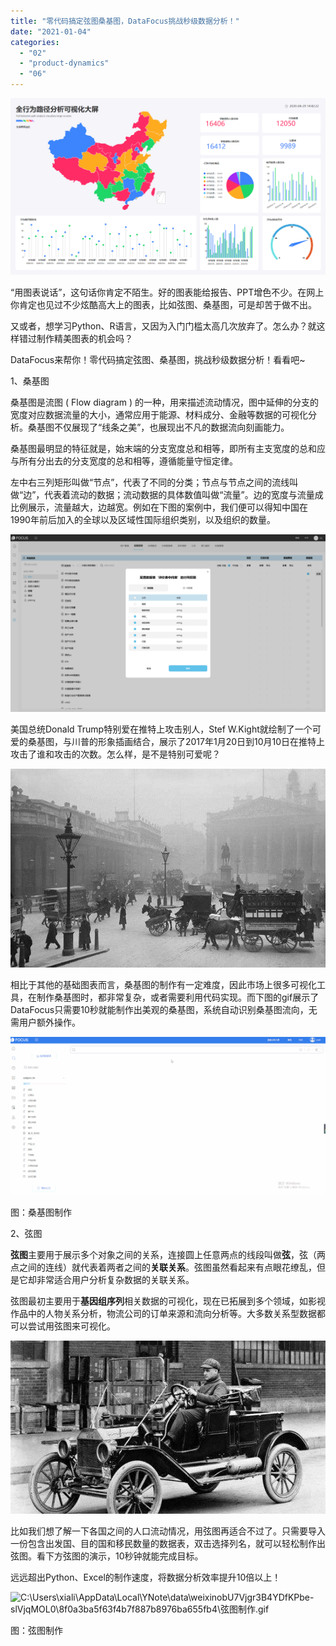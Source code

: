 ```yaml
---
title: "零代码搞定弦图桑基图，DataFocus挑战秒级数据分析！"
date: "2021-01-04"
categories: 
  - "02"
  - "product-dynamics"
  - "06"
---
```


![C:\Users\xiali\AppData\Local\YNote\data\weixinobU7Vjgr3B4YDfKPbe-slVjqMOL0\6b32a3fe976f4d76931e64015429093e\9.png](images/c-users-xiali-appdata-local-ynote-data-weixinobu7.png)

“用图表说话”，这句话你肯定不陌生。好的图表能给报告、PPT增色不少。在网上你肯定也见过不少炫酷高大上的图表，比如弦图、桑基图，可是却苦于做不出。

又或者，想学习Python、R语言，又因为入门门槛太高几次放弃了。怎么办？就这样错过制作精美图表的机会吗？

DataFocus来帮你！零代码搞定弦图、桑基图，挑战秒级数据分析！看看吧~

1、桑基图

桑基图是流图 ( Flow diagram ) 的一种，用来描述流动情况，图中延伸的分支的宽度对应数据流量的大小，通常应用于能源、材料成分、金融等数据的可视化分析。桑基图不仅展现了“线条之美”，也展现出不凡的数据流向刻画能力。

桑基图最明显的特征就是，始末端的分支宽度总和相等，即所有主支宽度的总和应与所有分出去的分支宽度的总和相等，遵循能量守恒定律。

左中右三列矩形叫做“节点”，代表了不同的分类；节点与节点之间的流线叫做“边”，代表着流动的数据；流动数据的具体数值叫做“流量”。边的宽度与流量成比例展示，流量越大，边越宽。例如在下图的案例中，我们便可以得知中国在1990年前后加入的全球以及区域性国际组织类别，以及组织的数量。

![C:\Users\xiali\AppData\Local\YNote\data\weixinobU7Vjgr3B4YDfKPbe-slVjqMOL0\0a659d4df3364477b07f09d09f302b87\clipboard.png](images/c-users-xiali-appdata-local-ynote-data-weixinobu7-1.png)

美国总统Donald Trump特别爱在推特上攻击别人，Stef W.Kight就绘制了一个可爱的桑基图，与川普的形象插画结合，展示了2017年1月20日到10月10日在推特上攻击了谁和攻击的次数。怎么样，是不是特别可爱呢？

![C:\Users\xiali\AppData\Local\YNote\data\weixinobU7Vjgr3B4YDfKPbe-slVjqMOL0\aa52fdf5cd4d42c8bdc19471e1272791\640.png](images/c-users-xiali-appdata-local-ynote-data-weixinobu7-2.png)

相比于其他的基础图表而言，桑基图的制作有一定难度，因此市场上很多可视化工具，在制作桑基图时，都非常复杂，或者需要利用代码实现。而下图的gif展示了DataFocus只需要10秒就能制作出美观的桑基图，系统自动识别桑基图流向，无需用户额外操作。

![C:\Users\xiali\AppData\Local\YNote\data\weixinobU7Vjgr3B4YDfKPbe-slVjqMOL0\5c9b7550ecec40cf878c14dc20372b73\桑基图制作.gif](images/c-users-xiali-appdata-local-ynote-data-weixinobu7.gif)

图：桑基图制作

2、弦图

**弦图**主要用于展示多个对象之间的关系，连接圆上任意两点的线段叫做**弦**，弦（两点之间的连线）就代表着两者之间的**关联关系**。弦图虽然看起来有点眼花缭乱，但是它却非常适合用户分析复杂数据的关联关系。

弦图最初主要用于**基因组序列**相关数据的可视化，现在已拓展到多个领域，如影视作品中的人物关系分析，物流公司的订单来源和流向分析等。大多数关系型数据都可以尝试用弦图来可视化。

![C:\Users\xiali\AppData\Local\YNote\data\weixinobU7Vjgr3B4YDfKPbe-slVjqMOL0\20cc0d2f1df64029a720bb82260008be\640.png](images/c-users-xiali-appdata-local-ynote-data-weixinobu7-3.png)

比如我们想了解一下各国之间的人口流动情况，用弦图再适合不过了。只需要导入一份包含出发国、目的国和移民数量的数据表，双击选择列名，就可以轻松制作出弦图。看下方弦图的演示，10秒钟就能完成目标。

远远超出Python、Excel的制作速度，将数据分析效率提升10倍以上！

![C:\Users\xiali\AppData\Local\YNote\data\weixinobU7Vjgr3B4YDfKPbe-slVjqMOL0\8f0a3ba5f63f4b7f887b8976ba655fb4\弦图制作.gif](images/c-users-xiali-appdata-local-ynote-data-weixinobu7-1.gif)

图：弦图制作
